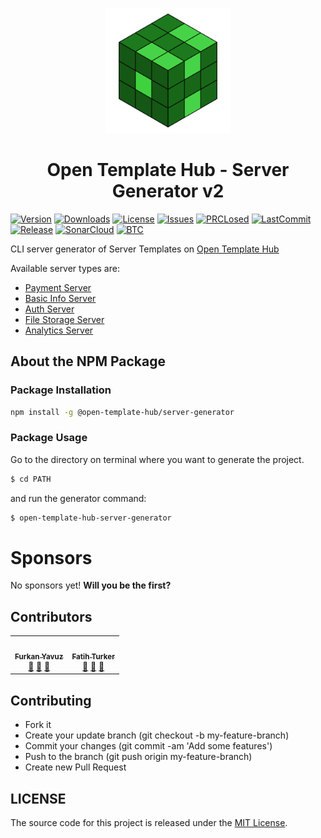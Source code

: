 <p align="center">
  <a href="https://www.linkedin.com/company/open-template-hub">
    <img src="https://github.com/open-template-hub/open-template-hub.github.io/blob/master/assets/logo/brand-logo.png?raw=true" alt="Logo" width=200>
  </a>
</p>

<h1 align="center">
Open Template Hub - Server Generator v2
</h1>

[![Version](https://img.shields.io/npm/v/@open-template-hub/server-generator?color=CB3837&style=for-the-badge&logo=npm)](https://www.npmjs.com/package/@open-template-hub/server-generator)
[![Downloads](https://img.shields.io/npm/dt/@open-template-hub/server-generator?color=CB3837&logo=npm&style=for-the-badge)](https://www.npmjs.com/package/@open-template-hub/server-generator)
[![License](https://img.shields.io/github/license/open-template-hub/server-generator?color=43b043&style=for-the-badge)](LICENSE)
[![Issues](https://img.shields.io/github/issues/open-template-hub/server-generator?color=43b043&style=for-the-badge)](https://github.com/open-template-hub/server-generator/issues)
[![PRCLosed](https://img.shields.io/github/issues-pr-closed-raw/open-template-hub/server-generator?color=43b043&style=for-the-badge)](https://github.com/open-template-hub/server-generator/pulls?q=is%3Apr+is%3Aclosed)
[![LastCommit](https://img.shields.io/github/last-commit/open-template-hub/server-generator?color=43b043&style=for-the-badge)](https://github.com/open-template-hub/server-generator/commits/master)
[![Release](https://img.shields.io/github/release/open-template-hub/server-generator?include_prereleases&color=43b043&style=for-the-badge)](https://github.com/open-template-hub/server-generator/releases)
[![SonarCloud](https://img.shields.io/sonar/quality_gate/open-template-hub_server-generator?server=https%3A%2F%2Fsonarcloud.io&label=Sonar%20Cloud&style=for-the-badge&logo=sonarcloud)](https://sonarcloud.io/dashboard?id=open-template-hub_server-generator)
[![BTC](https://img.shields.io/badge/Donate-BTC-ORANGE?color=F5922F&style=for-the-badge&logo=bitcoin)](https://commerce.coinbase.com/checkout/8313af5f-de48-498d-b2cb-d98819ca7d5e)

CLI server generator of Server Templates on [Open Template Hub](https://github.com/open-template-hub)

Available server types are:

* [Payment Server](https://github.com/open-template-hub/payment-server-template)
* [Basic Info Server](https://github.com/open-template-hub/basic-info-server-template)
* [Auth Server](https://github.com/open-template-hub/auth-server-nodejs-template)
* [File Storage Server](https://github.com/open-template-hub/file-storage-server-template)
* [Analytics Server](https://github.com/open-template-hub/analytics-server-template)

## About the NPM Package

### Package Installation

```sh
npm install -g @open-template-hub/server-generator
```

### Package Usage

Go to the directory on terminal where you want to generate the project.

```sh
$ cd PATH
```

and run the generator command:

```sh
$ open-template-hub-server-generator
```

# Sponsors

No sponsors yet! **Will you be the first?**

## Contributors

<!-- ALL-CONTRIBUTORS-LIST:START - Do not remove or modify this section -->
<!-- prettier-ignore-start -->
<!-- markdownlint-disable -->
<table>
  <tr>
    <td align="center"><a href="https://github.com/furknyavuz"><img src="https://avatars0.githubusercontent.com/u/2248168?s=460&u=435ef6ade0785a7a135ce56cae751fb3ade1d126&v=4" width="100px;" alt=""/><br /><sub><b>Furkan Yavuz</b></sub></a><br /><a href="https://github.com/open-template-hub/server-generator/issues/created_by/furknyavuz" title="Answering Questions">💬</a> <a href="https://github.com/open-template-hub/server-generator/commits?author=furknyavuz" title="Documentation">📖</a> <a href="https://github.com/open-template-hub/server-generator/pulls?q=is%3Apr+reviewed-by%3Afurknyavuz" title="Reviewed Pull Requests">👀</a></td>
    <td align="center"><a href="https://github.com/fatihturker"><img src="https://avatars1.githubusercontent.com/u/2202179?s=460&u=261b1129e7106c067783cb022ab9999aad833bdc&v=4" width="100px;" alt=""/><br /><sub><b>Fatih Turker</b></sub></a><br /><a href="https://github.com/open-template-hub/server-generator/issues/created_by/fatihturker" title="Answering Questions">💬</a> <a href="https://github.com/open-template-hub/server-generator/commits?author=fatihturker" title="Documentation">📖</a> <a href="https://github.com/open-template-hub/server-generator/pulls?q=is%3Apr+reviewed-by%3Afatihturker" title="Reviewed Pull Requests">👀</a></td>
  </tr>
</table>

<!-- markdownlint-enable -->
<!-- prettier-ignore-end -->
<!-- ALL-CONTRIBUTORS-LIST:END -->

## Contributing

* Fork it
* Create your update branch (git checkout -b my-feature-branch)
* Commit your changes (git commit -am 'Add some features')
* Push to the branch (git push origin my-feature-branch)
* Create new Pull Request

## LICENSE

The source code for this project is released under the [MIT License](LICENSE).
